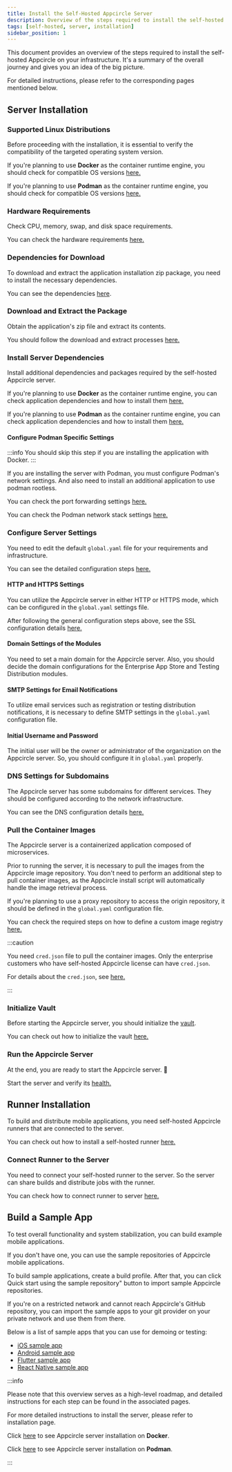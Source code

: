 ```yaml
---
title: Install the Self-Hosted Appcircle Server
description: Overview of the steps required to install the self-hosted Appcircle on your infrastructure.
tags: [self-hosted, server, installation]
sidebar_position: 1
---
```


This document provides an overview of the steps required to install the self-hosted Appcircle on your infrastructure. It's a summary of the overall journey and gives you an idea of the big picture.

For detailed instructions, please refer to the corresponding pages mentioned below.

## Server Installation

### Supported Linux Distributions

Before proceeding with the installation, it is essential to verify the compatibility of the targeted operating system version.

If you're planning to use **Docker** as the container runtime engine, you should check for compatible OS versions [here.](/self-hosted-appcircle/install-server/linux-package/installation/docker#supported-linux-distributions)

If you're planning to use **Podman** as the container runtime engine, you should check for compatible OS versions [here.](/self-hosted-appcircle/install-server/linux-package/installation/docker#supported-linux-distributions)

### Hardware Requirements

Check CPU, memory, swap, and disk space requirements.

You can check the hardware requirements [here.](/self-hosted-appcircle/install-server/linux-package/installation/docker#hardware-requirements)

### Dependencies for Download

To download and extract the application installation zip package, you need to install the necessary dependencies.

You can see the dependencies [here](/self-hosted-appcircle/install-server/linux-package/installation/docker#1-download).

### Download and Extract the Package

Obtain the application's zip file and extract its contents.

You should follow the download and extract processes [here.](/self-hosted-appcircle/install-server/linux-package/installation/docker#1-download)

### Install Server Dependencies

Install additional dependencies and packages required by the self-hosted Appcircle server.

If you're planning to use **Docker** as the container runtime engine, you can check application dependencies and how to install them [here.](/self-hosted-appcircle/install-server/linux-package/installation/docker#2-packages)

If you're planning to use **Podman** as the container runtime engine, you can check application dependencies and how to install them [here.](/self-hosted-appcircle/install-server/linux-package/installation/podman#2-packages)

#### Configure Podman Specific Settings

:::info
You should skip this step if you are installing the application with Docker.
:::

If you are installing the server with Podman, you must configure Podman's network settings. And also need to install an additional application to use podman rootless.

You can check the port forwarding settings [here.](/self-hosted-appcircle/install-server/linux-package/installation/podman#podman-requirements)

You can check the Podman network stack settings [here.](/self-hosted-appcircle/install-server/linux-package/installation/podman#podman-network-stack)

### Configure Server Settings

You need to edit the default `global.yaml` file for your requirements and infrastructure.

You can see the detailed configuration steps [here.](/self-hosted-appcircle/install-server/linux-package/installation/docker#3-configure)

#### HTTP and HTTPS Settings

You can utilize the Appcircle server in either HTTP or HTTPS mode, which can be configured in the `global.yaml` settings file.

After following the general configuration steps above, see the SSL configuration details [here.](/self-hosted-appcircle/install-server/linux-package/configure-server/integrations-and-access/ssl-configuration)

#### Domain Settings of the Modules

You need to set a main domain for the Appcircle server. Also, you should decide the domain configurations for the Enterprise App Store and Testing Distribution modules.

#### SMTP Settings for Email Notifications

To utilize email services such as registration or testing distribution notifications, it is necessary to define SMTP settings in the `global.yaml` configuration file.

#### Initial Username and Password

The initial user will be the owner or administrator of the organization on the Appcircle server. So, you should configure it in `global.yaml` properly.

### DNS Settings for Subdomains

The Appcircle server has some subdomains for different services. They should be configured according to the network infrastructure.

You can see the DNS configuration details [here.](/self-hosted-appcircle/install-server/linux-package/installation/docker#4-dns-settings)

### Pull the Container Images

The Appcircle server is a containerized application composed of microservices.

Prior to running the server, it is necessary to pull the images from the Appcircle image repository. You don't need to perform an additional step to pull container images, as the Appcircle install script will automatically handle the image retrieval process.

If you're planning to use a proxy repository to access the origin repository, it should be defined in the `global.yaml` configuration file.

You can check the required steps on how to define a custom image registry [here.](/self-hosted-appcircle/install-server/linux-package/configure-server/external-image-registry)

:::caution

You need `cred.json` file to pull the container images. Only the enterprise customers who have self-hosted Appcircle license can have `cred.json`.

For details about the `cred.json`, see [here.](/self-hosted-appcircle/install-server/linux-package/installation/docker#artifact-registry-credentials-credjson)

:::

### Initialize Vault

Before starting the Appcircle server, you should initialize the [vault](/self-hosted-appcircle/install-server/linux-package/installation/docker#vault).

You can check out how to initialize the vault [here.](/self-hosted-appcircle/install-server/linux-package/installation/docker#5-initialize-vault)

### Run the Appcircle Server

At the end, you are ready to start the Appcircle server. 🎉

Start the server and verify its [health.](/self-hosted-appcircle/install-server/linux-package/installation/docker#6-run-server)

## Runner Installation

To build and distribute mobile applications, you need self-hosted Appcircle runners that are connected to the server.

You can check out how to install a self-hosted runner [here.](/self-hosted-appcircle/self-hosted-runner/installation)

### Connect Runner to the Server

You need to connect your self-hosted runner to the server. So the server can share builds and distribute jobs with the runner.

You can check how to connect runner to server [here.](/self-hosted-appcircle/self-hosted-runner/installation#2-register)

## Build a Sample App

To test overall functionality and system stabilization, you can build example mobile applications.

If you don't have one, you can use the sample repositories of Appcircle mobile applications.

To build sample applications, create a build profile. After that, you can click Quick start using the sample repository" button to import sample Appcircle repositories.

If you're on a restricted network and cannot reach Appcircle's GitHub repository, you can import the sample apps to your git provider on your private network and use them from there.

Below is a list of sample apps that you can use for demoing or testing:

- [iOS sample app](https://github.com/appcircleio/appcircle-sample-ios)
- [Android sample app](https://github.com/appcircleio/appcircle-sample-android)
- [Flutter sample app](https://github.com/appcircleio/appcircle-sample-flutter)
- [React Native sample app](https://github.com/appcircleio/appcircle-sample-react-native)

:::info

Please note that this overview serves as a high-level roadmap, and detailed instructions for each step can be found in the associated pages.

For more detailed instructions to install the server, please refer to installation page.

Click [here](/self-hosted-appcircle/install-server/linux-package/installation/docker) to see Appcircle server installation on **Docker**.

Click [here](/self-hosted-appcircle/install-server/linux-package/installation/podman) to see Appcircle server installation on **Podman**.

:::
